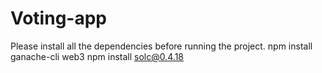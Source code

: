 # Voting-app

Please install all the dependencies before running the project.
npm install ganache-cli web3
npm install solc@0.4.18
